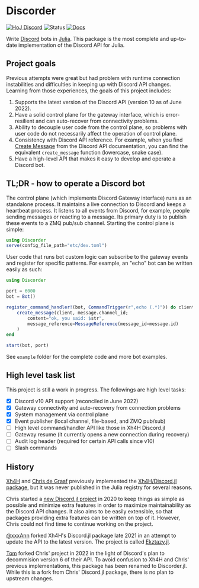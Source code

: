 # Discorder

[![HoJ Discord](https://img.shields.io/discord/762167454973296644?color=8af&label=HoJ%20Discord&style=flat-square)](https://discord.gg/mm2kYjB)
![Status](https://img.shields.io/badge/status-work%20in%20progress-yellow)
[![Docs](https://img.shields.io/badge/docs-dev-blue.svg)](https://tk3369.github.io/Discorder.jl/dev/)


Write [Discord](https://discord.com) bots in [Julia](https://julialang.org). This package is the most complete and up-to-date implementation of the Discord API for Julia.

## Project goals

Previous attempts were great but had problem with runtime connection instabilities and difficulties in keeping up with Discord API changes. Learning from those experiences, the goals of this project includes:

1. Supports the latest version of the Discord API (version 10 as of June 2022).
2. Have a solid control plane for the gateway interface, which is error-resilient and can auto-recover from connectivity problems.
3. Ability to decouple user code from the control plane, so problems with user code do not necessarily affect the operation of control plane.
4. Consistency with Discord API reference. For example, when you find [Create Message](https://discord.com/developers/docs/resources/channel#create-message) from the Discord API documentation, you can find the equivalent `create_message` function (lowercase, snake case).
5. Have a high-level API that makes it easy to develop and operate a Discord bot.

## TL;DR - how to operate a Discord bot

The control plane (which implements Discord Gateway interface) runs as an standalone process. It maintains a live connection to Discord and keeps a heartbeat process. It listens to all events from Discord, for example, people sending messages or reacting to a message. Its primary duty is to publish these events to a ZMQ pub/sub channel. Starting the control plane is simple:

```julia
using Discorder
serve(config_file_path="etc/dev.toml")
```

User code that runs bot custom logic can subscribe to the gateway events and register for specific patterns. For example, an "echo" bot can be written easily as such:

```julia
using Discorder

port = 6000
bot = Bot()

register_command_handler!(bot, CommandTrigger(r",echo (.*)")) do client, message, str
    create_message(client, message.channel_id;
        content="ok, you said: $str",
        message_reference=MessageReference(message_id=message.id)
    )
end

start(bot, port)
```

See `example` folder for the complete code and more bot examples.

## High level task list

This project is still a work in progress. The followings are high level tasks:

- [x] Discord v10 API support (reconciled in June 2022)
- [x] Gateway connectivity and auto-recovery from connection problems
- [x] System management via control plane
- [x] Event publisher (local channel, file-based, and ZMQ pub/sub)
- [ ] High level command/handler API like those in Xh4H Discord.jl
- [ ] Gateway resume (it currently opens a new connection during recovery)
- [ ] Audit log header (required for certain API calls since v10)
- [ ] Slash commands

## History

[Xh4H](https://github.com/Xh4H) and [Chris de Graaf](https://github.com/christopher-dG) previously implemented the [Xh4H/Discord.jl package](https://github.com/Xh4H/Discord.jl), but it was never published in the Julia registry for several reasons.

Chris started a [new Discord.jl project](https://github.com/christopher-dG/Discord.jl) in 2020 to keep things as simple as possible and minimize extra features in order to maximize maintainability as the Discord API changes. It also aims to be easily extensible, so that packages providing extra features can be written on top of it. However, Chris could not find time to continue working on the project.

[@xxxAnn](https://github.com/xxxAnn) forked Xh4H's Discord.jl package late 2021 in an attempt to update the API to the latest version. The project is called [Ekztazy.jl](https://github.com/Humans-of-Julia/Ekztazy.jl).

[Tom](https://github.com/tk3369) forked Chris' project in 2022 in the light of Discord's plan to decommision version 6 of their API. To avoid confusion to Xh4H and Chris' previous implementations, this package has been renamed to Discorder.jl. While this is a fork from Chris' Discord.jl package, there is no plan to upstream changes.

